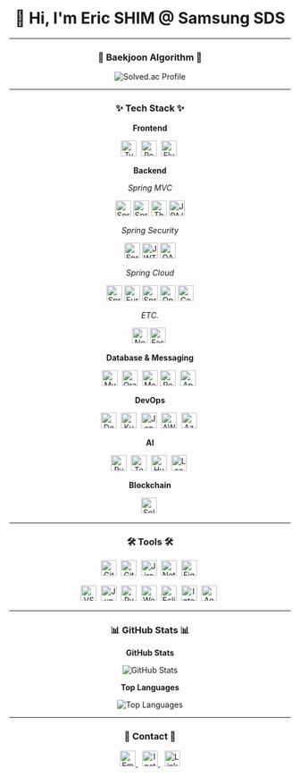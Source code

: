 <div align="center">

# 👋 Hi, I'm Eric SHIM @ Samsung SDS

---

### 🍄 Baekjoon Algorithm 🍄

![Solved.ac Profile](https://mazassumnida.wtf/api/v2/generate_badge?boj=shim_kunn)

---

### ✨ Tech Stack ✨

**Frontend**

<img src="https://img.shields.io/badge/TypeScript-3178C6?style=for-the-badge&logo=typescript&logoColor=white" alt="TypeScript" height="28"/>&nbsp;
<img src="https://img.shields.io/badge/React-20232A?style=for-the-badge&logo=react&logoColor=61DAFB" alt="React" height="28"/>&nbsp;
<img src="https://img.shields.io/badge/Flutter-02569B?style=for-the-badge&logo=flutter&logoColor=white" alt="Flutter" height="28"/>&nbsp;

**Backend**

_Spring MVC_

<img src="https://img.shields.io/badge/Spring%20MVC-6DB33F?style=for-the-badge&logo=spring&logoColor=white" alt="Spring MVC" height="28"/>
<img src="https://img.shields.io/badge/Spring%20Boot-6DB33F?style=for-the-badge&logo=springboot&logoColor=white" alt="Spring Boot" height="28"/>
<img src="https://img.shields.io/badge/Thymeleaf-005F0F?style=for-the-badge&logo=thymeleaf&logoColor=white" alt="Thymeleaf" height="28"/>
<img src="https://img.shields.io/badge/JPA%2FHibernate-59666C?style=for-the-badge&logo=hibernate&logoColor=white" alt="JPA/Hibernate" height="28"/>

_Spring Security_

<img src="https://img.shields.io/badge/Spring%20Security-6DB33F?style=for-the-badge&logo=springsecurity&logoColor=white" alt="Spring Security" height="28"/>
<img src="https://img.shields.io/badge/JWT-000000?style=for-the-badge&logo=jsonwebtokens&logoColor=white" alt="JWT" height="28"/>
<img src="https://img.shields.io/badge/OAuth2-EB5424?style=for-the-badge&logo=oauth&logoColor=white" alt="OAuth2" height="28"/>

_Spring Cloud_

<img src="https://img.shields.io/badge/Spring%20Cloud-6DB33F?style=for-the-badge&logo=spring&logoColor=white" alt="Spring Cloud" height="28"/>
<img src="https://img.shields.io/badge/Eureka-4285F4?style=for-the-badge&logo=google&logoColor=white" alt="Eureka" height="28"/>
<img src="https://img.shields.io/badge/Gateway-6DB33F?style=for-the-badge&logo=spring&logoColor=white" alt="Spring Cloud Gateway" height="28"/>
<img src="https://img.shields.io/badge/OpenFeign-0A66C2?style=for-the-badge&logo=apache&logoColor=white" alt="OpenFeign" height="28"/>
<img src="https://img.shields.io/badge/Config%20Server-FF6F00?style=for-the-badge&logo=apache%20maven&logoColor=white" alt="Config Server" height="28"/>

_ETC._

<img src="https://img.shields.io/badge/Node.js-339933?style=for-the-badge&logo=nodedotjs&logoColor=white" alt="Node.js" height="28"/>
<img src="https://img.shields.io/badge/FastAPI-009688?style=for-the-badge&logo=fastapi&logoColor=white" alt="FastAPI" height="28"/>&nbsp;

**Database & Messaging**

<img src="https://img.shields.io/badge/MySQL-4479A1?style=for-the-badge&logo=mysql&logoColor=white" alt="MySQL" height="28"/>&nbsp;
<img src="https://img.shields.io/badge/Oracle-F80000?style=for-the-badge&logo=oracle&logoColor=white" alt="Oracle" height="28"/>&nbsp;
<img src="https://img.shields.io/badge/-MongoDB-13aa52?logo=mongodb&logoColor=white&style=for-the-badge" alt="MongoDB" height="28"/>
<img src="https://img.shields.io/badge/Redis-DC382D?style=for-the-badge&logo=redis&logoColor=white" alt="Redis" height="28"/>&nbsp;
<img src="https://img.shields.io/badge/Apache_Kafka-231F20?style=for-the-badge&logo=apache-kafka&logoColor=white" alt="Apache Kafka" height="28"/>&nbsp;

**DevOps**

<img src="https://img.shields.io/badge/Docker-2496ED?style=for-the-badge&logo=docker&logoColor=white" alt="Docker" height="28"/>&nbsp;
<img src="https://img.shields.io/badge/Kubernetes-326CE5?style=for-the-badge&logo=kubernetes&logoColor=white" alt="Kubernetes" height="28"/>&nbsp;
<img src="https://img.shields.io/badge/Jenkins-D24939?style=for-the-badge&logo=jenkins&logoColor=white" alt="Jenkins" height="28"/>&nbsp;
<img src="https://img.shields.io/badge/AWS-232F3E?style=for-the-badge&logo=amazon-aws&logoColor=white" alt="AWS" height="28"/>&nbsp;
<img src="https://img.shields.io/badge/Azure-0078D4?style=for-the-badge&logo=microsoft-azure&logoColor=white" alt="Azure" height="28"/>&nbsp;

**AI**

<img src="https://img.shields.io/badge/PyTorch-EE4C2C?style=for-the-badge&logo=pytorch&logoColor=white" alt="PyTorch" height="28"/>&nbsp;
<img src="https://img.shields.io/badge/TensorFlow-FF6F00?style=for-the-badge&logo=tensorflow&logoColor=white" alt="TensorFlow" height="28"/>&nbsp;
<img src="https://img.shields.io/badge/HuggingFace-FFBF00?style=for-the-badge&logo=huggingface&logoColor=black" alt="HuggingFace" height="28"/>&nbsp;
<img src="https://img.shields.io/badge/LangChain-0055D4?style=for-the-badge&logo=chainlink&logoColor=white" alt="LangChain" height="28"/>&nbsp;

**Blockchain**

<img src="https://img.shields.io/badge/Solidity-363636?style=for-the-badge&logo=solidity&logoColor=white" alt="Solidity" height="28"/>&nbsp;

---

### 🛠 Tools 🛠

<img src="https://img.shields.io/badge/Git-F05033?style=for-the-badge&logo=git&logoColor=white" alt="Git" height="28"/>&nbsp;
<img src="https://img.shields.io/badge/GitHub-181717?style=for-the-badge&logo=github&logoColor=white" alt="GitHub" height="28"/>&nbsp;
<img src="https://img.shields.io/badge/Jira-0052CC?style=for-the-badge&logo=jira&logoColor=white" alt="Jira" height="28"/>&nbsp;
<img src="https://img.shields.io/badge/Notion-F3F3F3?style=for-the-badge&logo=notion&logoColor=black" alt="Notion" height="28"/>&nbsp;
<img src="https://img.shields.io/badge/Figma-F24E1E?style=for-the-badge&logo=figma&logoColor=white" alt="Figma" height="28"/>&nbsp;

<img src="https://img.shields.io/badge/VSCode-2C2C32?style=for-the-badge&logo=visual-studio-code&logoColor=22ABF3" alt="VSCode" height="28"/>&nbsp;
<img src="https://img.shields.io/badge/Jupyter-2C2C32?style=for-the-badge&logo=jupyter&logoColor=F37726" alt="Jupyter" height="28"/>&nbsp;
<img src="https://img.shields.io/badge/PyCharm-000000?style=for-the-badge&logo=pycharm&logoColor=white" alt="PyCharm" height="28"/>&nbsp;
<img src="https://img.shields.io/badge/WebStorm-000000?style=for-the-badge&logo=webstorm&logoColor=white" alt="WebStorm" height="28"/>&nbsp;
<img src="https://img.shields.io/badge/Eclipse-2C2255?style=for-the-badge&logo=eclipse-ide&logoColor=white" alt="Eclipse" height="28"/>&nbsp;
<img src="https://img.shields.io/badge/IntelliJ-000000?style=for-the-badge&logo=intellij-idea&logoColor=white" alt="IntelliJ" height="28"/>&nbsp;
<img src="https://img.shields.io/badge/Android_Studio-3DDC84?style=for-the-badge&logo=android-studio&logoColor=white" alt="Android Studio" height="28"/>&nbsp;

---

### 📊 GitHub Stats 📊

**GitHub Stats**

<img src="https://github-readme-stats.vercel.app/api?username=Data-MaSTeRR&show_icons=true&theme=radical" alt="GitHub Stats"/>

**Top Languages**

<img src="https://github-readme-stats.vercel.app/api/top-langs/?username=Data-MaSTeRR&layout=compact&theme=radical" alt="Top Languages"/>

---

### 📩 Contact 📩

<a href="mailto:devgosu8504@shinhan.com">
  <img src="https://img.shields.io/badge/devgosu8504@shinhan.com-0078D4?style=for-the-badge&logo=microsoft-outlook&logoColor=white" alt="Email" height="28"/>
</a>&nbsp;
<a href="https://www.instagram.com/shim_kunn/">
  <img src="https://img.shields.io/badge/Instagram-E4405F?style=for-the-badge&logo=instagram&logoColor=white" alt="Instagram" height="28"/>
</a>&nbsp;
<a href="https://www.linkedin.com/in/hyunwoo-shim-a1162520a/">
  <img src="https://img.shields.io/badge/LinkedIn-0077B5?style=for-the-badge&logo=linkedin&logoColor=white" alt="LinkedIn" height="28"/>
</a>

</div>
